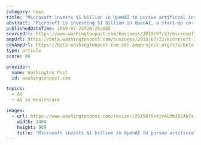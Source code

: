 ```yaml
---
category: news
title: "Microsoft invests $1 billion in OpenAI to pursue artificial intelligence that’s smarter than we are"
abstract: "Microsoft is investing $1 billion in OpenAI, a start-up co-founded by Elon Musk, forging a partnership intent on creating artificial intelligence that ... affordable and high-quality health care, and personalized education,” OpenAI wrote in a blog ..."
publishedDateTime: 2019-07-22T20:25:00Z
sourceUrl: https://www.washingtonpost.com/business/2019/07/22/microsoft-invests-billion-openai-pursue-artificial-intelligence-thats-smarter-than-we-are/
ampUrl: https://beta.washingtonpost.com/business/2019/07/22/microsoft-invests-billion-openai-pursue-artificial-intelligence-thats-smarter-than-we-are/?outputType=amp
cdnAmpUrl: https://beta-washingtonpost-com.cdn.ampproject.org/c/s/beta.washingtonpost.com/business/2019/07/22/microsoft-invests-billion-openai-pursue-artificial-intelligence-thats-smarter-than-we-are/?outputType=amp
type: article
score: 86

provider:
  name: Washington Post
  id: washingtonpost.com

topics:
  - AI
  - AI in Healthcare

images:
  - url: https://www.washingtonpost.com/resizer/2SX5Ot5xXjsAGMmJDE4k7x_dvyk=/1484x0/arc-anglerfish-washpost-prod-washpost.s3.amazonaws.com/public/L5ONNDFJS4I6TBZTJDEHENPTSY.jpg
    width: 1484
    height: 989
    title: "Microsoft invests $1 billion in OpenAI to pursue artificial intelligence that’s smarter than we are"
---
```

